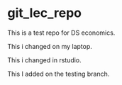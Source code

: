 # git_lec_repo
This is a test repo for DS economics.

This i changed on my laptop.


This i changed in rstudio. 

This I added on the testing branch.

